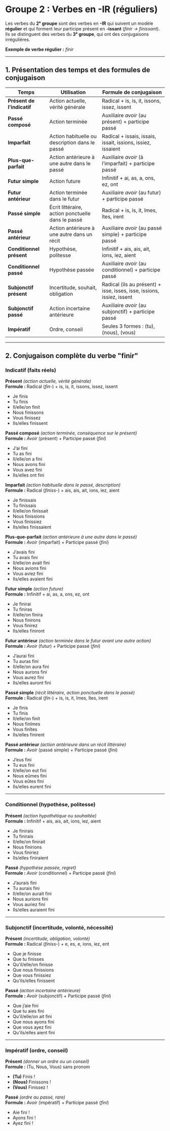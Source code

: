# **Groupe 2 : Verbes en -IR (réguliers)**  

Les verbes du **2ᵉ groupe** sont des verbes en **-IR** qui suivent un modèle **régulier** et qui forment leur participe présent en **-issant** (*finir → finissant*). Ils se distinguent des verbes du **3ᵉ groupe**, qui ont des conjugaisons irrégulières.  

**Exemple de verbe régulier :** *finir*  

---

## **1. Présentation des temps et des formules de conjugaison**  

| **Temps** | **Utilisation** | **Formule de conjugaison** |
|---------|--------------|---------------------------|
| **Présent de l’indicatif** | Action actuelle, vérité générale | Radical + is, is, it, issons, issez, issent |
| **Passé composé** | Action terminée | Auxiliaire *avoir* (au présent) + participe passé |
| **Imparfait** | Action habituelle ou description dans le passé | Radical + issais, issais, issait, issions, issiez, issaient |
| **Plus-que-parfait** | Action antérieure à une autre dans le passé | Auxiliaire *avoir* (à l’imparfait) + participe passé |
| **Futur simple** | Action future | Infinitif + ai, as, a, ons, ez, ont |
| **Futur antérieur** | Action terminée dans le futur | Auxiliaire *avoir* (au futur) + participe passé |
| **Passé simple** | Écrit littéraire, action ponctuelle dans le passé | Radical + is, is, it, îmes, îtes, irent |
| **Passé antérieur** | Action antérieure à une autre dans un récit | Auxiliaire *avoir* (au passé simple) + participe passé |
| **Conditionnel présent** | Hypothèse, politesse | Infinitif + ais, ais, ait, ions, iez, aient |
| **Conditionnel passé** | Hypothèse passée | Auxiliaire *avoir* (au conditionnel) + participe passé |
| **Subjonctif présent** | Incertitude, souhait, obligation | Radical (ils au présent) + isse, isses, isse, issions, issiez, issent |
| **Subjonctif passé** | Action incertaine antérieure | Auxiliaire *avoir* (au subjonctif) + participe passé |
| **Impératif** | Ordre, conseil | Seules 3 formes : (tu), (nous), (vous) |  

---

## **2. Conjugaison complète du verbe "finir"**  

### **Indicatif** (faits réels)  

**Présent** *(action actuelle, vérité générale)*  
**Formule :** Radical (*fin-*) + is, is, it, issons, issez, issent  
- Je finis  
- Tu finis  
- Il/elle/on finit  
- Nous finissons  
- Vous finissez  
- Ils/elles finissent  

**Passé composé** *(action terminée, conséquence sur le présent)*  
**Formule :** *Avoir* (présent) + Participe passé (*fini*)  
- J’ai fini  
- Tu as fini  
- Il/elle/on a fini  
- Nous avons fini  
- Vous avez fini  
- Ils/elles ont fini  

**Imparfait** *(action habituelle dans le passé, description)*  
**Formule :** Radical (*finiss-*) + ais, ais, ait, ions, iez, aient  
- Je finissais  
- Tu finissais  
- Il/elle/on finissait  
- Nous finissions  
- Vous finissiez  
- Ils/elles finissaient  

**Plus-que-parfait** *(action antérieure à une autre dans le passé)*  
**Formule :** *Avoir* (imparfait) + Participe passé (*fini*)  
- J’avais fini  
- Tu avais fini  
- Il/elle/on avait fini  
- Nous avions fini  
- Vous aviez fini  
- Ils/elles avaient fini  

**Futur simple** *(action future)*  
**Formule :** Infinitif + ai, as, a, ons, ez, ont  
- Je finirai  
- Tu finiras  
- Il/elle/on finira  
- Nous finirons  
- Vous finirez  
- Ils/elles finiront  

**Futur antérieur** *(action terminée dans le futur avant une autre action)*  
**Formule :** *Avoir* (futur) + Participe passé (*fini*)  
- J’aurai fini  
- Tu auras fini  
- Il/elle/on aura fini  
- Nous aurons fini  
- Vous aurez fini  
- Ils/elles auront fini  

**Passé simple** *(récit littéraire, action ponctuelle dans le passé)*  
**Formule :** Radical (*fin-*) + is, is, it, îmes, îtes, irent  
- Je finis  
- Tu finis  
- Il/elle/on finit  
- Nous finîmes  
- Vous finîtes  
- Ils/elles finirent  

**Passé antérieur** *(action antérieure dans un récit littéraire)*  
**Formule :** *Avoir* (passé simple) + Participe passé (*fini*)  
- J’eus fini  
- Tu eus fini  
- Il/elle/on eut fini  
- Nous eûmes fini  
- Vous eûtes fini  
- Ils/elles eurent fini  

---

### **Conditionnel** (hypothèse, politesse)  

**Présent** *(action hypothétique ou souhaitée)*  
**Formule :** Infinitif + ais, ais, ait, ions, iez, aient  
- Je finirais  
- Tu finirais  
- Il/elle/on finirait  
- Nous finirions  
- Vous finiriez  
- Ils/elles finiraient  

**Passé** *(hypothèse passée, regret)*  
**Formule :** *Avoir* (conditionnel) + Participe passé (*fini*)  
- J’aurais fini  
- Tu aurais fini  
- Il/elle/on aurait fini  
- Nous aurions fini  
- Vous auriez fini  
- Ils/elles auraient fini  

---

### **Subjonctif** (incertitude, volonté, nécessité)  

**Présent** *(incertitude, obligation, volonté)*  
**Formule :** Radical (*finiss-*) + e, es, e, ions, iez, ent  
- Que je finisse  
- Que tu finisses  
- Qu’il/elle/on finisse  
- Que nous finissions  
- Que vous finissiez  
- Qu’ils/elles finissent  

**Passé** *(action incertaine antérieure)*  
**Formule :** *Avoir* (subjonctif) + Participe passé (*fini*)  
- Que j’aie fini  
- Que tu aies fini  
- Qu’il/elle/on ait fini  
- Que nous ayons fini  
- Que vous ayez fini  
- Qu’ils/elles aient fini  

---

### **Impératif** (ordre, conseil)  

**Présent** *(donner un ordre ou un conseil)*  
**Formule :** (Tu, Nous, Vous) sans pronom  
- **(Tu)** Finis !  
- **(Nous)** Finissons !  
- **(Vous)** Finissez !  

**Passé** *(ordre au passé, rare)*  
**Formule :** *Avoir* (impératif) + Participe passé (*fini*)  
- Aie fini !  
- Ayons fini !  
- Ayez fini !  
